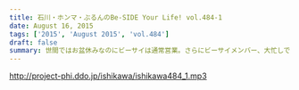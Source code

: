 ```yaml
---
title: 石川・ホンマ・ぶるんのBe-SIDE Your Life! vol.484-1
date: August 16, 2015
tags: ['2015', 'August 2015', 'vol.484']
draft: false
summary: 世間ではお盆休みなのにビーサイは通常営業。さらにビーサイメンバー、大忙しです。NANJO
---
```


http://project-phi.ddo.jp/ishikawa/ishikawa484_1.mp3